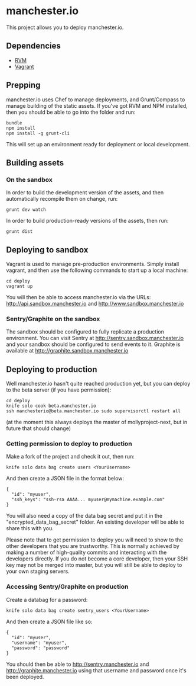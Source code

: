 manchester.io
=============

This project allows you to deploy manchester.io.

Dependencies
------------

* [RVM](https://rvm.io/)
* [Vagrant](http://vagrantup.com/)

Prepping
--------

manchester.io uses Chef to manage deployments, and Grunt/Compass to manage building of the static assets. If you've got
RVM and NPM installed, then you should be able to go into the folder and run:

    bundle
    npm install
    npm install -g grunt-cli

This will set up an environment ready for deployment or local development.

Building assets
---------------

### On the sandbox ###

In order to build the development version of the assets, and then automatically recompile them on change, run:

    grunt dev watch

In order to build production-ready versions of the assets, then run:

    grunt dist

Deploying to sandbox
--------------------

Vagrant is used to manage pre-production environments. Simply install vagrant, and then use the following commands
to start up a local machine:

    cd deploy
    vagrant up

You will then be able to access manchester.io via the URLs: http://api.sandbox.manchester.io and http://www.sandbox.manchester.io

### Sentry/Graphite on the sandbox ###

The sandbox should be configured to fully replicate a production environment. You can visit Sentry at
http://sentry.sandbox.manchester.io and your sandbox should be configured to send events to it. Graphite is available at
http://graphite.sandbox.manchester.io

Deploying to production
-----------------------

Well manchester.io hasn't quite reached production yet, but you can deploy to the beta server (if you have permission):

    cd deploy
    knife solo cook beta.manchester.io
    ssh manchesterio@beta.manchester.io sudo supervisorctl restart all

(at the moment this always deploys the master of mollyproject-next, but in future that should change)

### Getting permission to deploy to production ###

Make a fork of the project and check it out, then run:

    knife solo data bag create users <YourUsername>

And then create a JSON file in the format below:

    {
      "id": "myuser",
      "ssh_keys": "ssh-rsa AAAA... myuser@mymachine.example.com"
    }

You will also need a copy of the data bag secret and put it in the "encrypted_data_bag_secret" folder. An existing
developer will be able to share this with you.

Please note that to get permission to deploy you will need to show to the other developers that you are trustworthy.
This is normally achieved by making a number of high-quality commits and interacting with the developers directly. If
you do not become a core developer, then your SSH key may not be merged into master, but you will still be able to
deploy to your own staging servers.

### Accessing Sentry/Graphite on production ###

Create a databag for a password:

    knife solo data bag create sentry_users <YourUsername>

And then create a JSON file like so:

    {
      "id": "myuser",
      "username": "myuser",
      "password": "password"
    }

You should then be able to http://sentry.manchester.io and http://graphite.manchester.io using that username and
password once it's been deployed.
